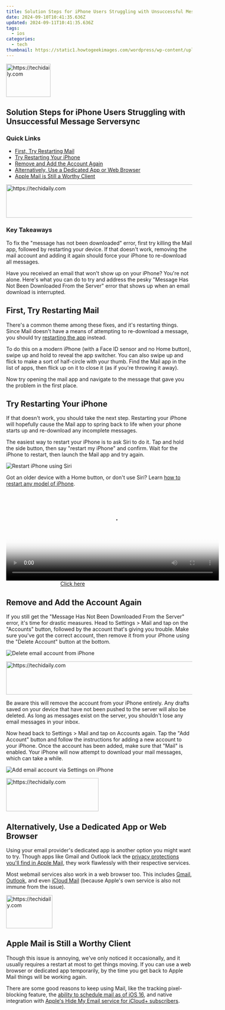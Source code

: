 ```yaml
---
title: Solution Steps for iPhone Users Struggling with Unsuccessful Message Serversync
date: 2024-09-10T10:41:35.636Z
updated: 2024-09-11T10:41:35.636Z
tags:
  - ios
categories:
  - tech
thumbnail: https://static1.howtogeekimages.com/wordpress/wp-content/uploads/2023/03/52421211784_1c33964437_o.jpg
---
```






<!-- affiliate ads begin -->
<a href="https://aligracehair.sjv.io/c/5597632/2135394/19272" target="_top" id="2135394">
  <img src="//a.impactradius-go.com/display-ad/19272-2135394" border="0" alt="https://techidaily.com" width="120" height="90"/>
</a>
<img height="0" width="0" src="https://aligracehair.sjv.io/i/5597632/2135394/19272" style="position:absolute;visibility:hidden;" border="0" />
<!-- affiliate ads end -->




## Solution Steps for iPhone Users Struggling with Unsuccessful Message Serversync

### Quick Links

* [First, Try Restarting Mail](https://tiktok-videos.techidaily.com/new-the-definitive-guide-to-acquiring-tiktok-followers-safely-for-2024/)
* [Try Restarting Your iPhone](https://fox-access.techidaily.com/professional-drone-selection-guide-top-5/)
* [Remove and Add the Account Again](https://screen-mirror.techidaily.com/in-2024-recommended-best-applications-for-mirroring-your-itel-p55plus-screen-drfone-by-drfone-android/)
* [Alternatively, Use a Dedicated App or Web Browser](https://screen-recording.techidaily.com/navigating-virtual-board-functions-across-zoom-devices/)
* [Apple Mail is Still a Worthy Client](https://youtube-data.techidaily.com/24-outlining-operational-offshoots/)





<!-- affiliate ads begin -->
<a href="https://ephamedtechinc.pxf.io/c/5597632/2120862/26400?prodsku=Saturn" target="_top" id="2120862">
  <img src="//a.impactradius-go.com/display-ad/26400-2120862" border="0" alt="https://techidaily.com" width="728" height="90"/>
</a>
<img height="0" width="0" src="https://ephamedtechinc.pxf.io/i/5597632/2120862/26400?prodsku=Saturn" style="position:absolute;visibility:hidden;" border="0" />
<!-- affiliate ads end -->




### Key Takeaways

 To fix the "message has not been downloaded" error, first try killing the Mail app, followed by restarting your device. If that doesn't work, removing the mail account and adding it again should force your iPhone to re-download all messages.

 Have you received an email that won't show up on your iPhone? You're not alone. Here's what you can do to try and address the pesky "Message Has Not Been Downloaded From the Server" error that shows up when an email download is interrupted.

##  First, Try Restarting Mail

 There's a common theme among these fixes, and it's restarting things. Since Mail doesn't have a means of attempting to re-download a message, you should try [restarting the app](https://tech-haven.techidaily.com/microsoft-bing-vs-google-bard-vs-chatgpt-the-ultimate-battle-for-best-ai-conversational-agent/) instead.

 To do this on a modern iPhone (with a Face ID sensor and no Home button), swipe up and hold to reveal the app switcher. You can also swipe up and flick to make a sort of half-circle with your thumb. Find the Mail app in the list of apps, then flick up on it to close it (as if you're throwing it away).

 Now try opening the mail app and navigate to the message that gave you the problem in the first place.

##  Try Restarting Your iPhone

 If that doesn't work, you should take the next step. Restarting your iPhone will hopefully cause the Mail app to spring back to life when your phone starts up and re-download any incomplete messages.

 The easiest way to restart your iPhone is to ask Siri to do it. Tap and hold the side button, then say "restart my iPhone" and confirm. Wait for the iPhone to restart, then launch the Mail app and try again.

![Restart iPhone using Siri](https://static1.howtogeekimages.com/wordpress/wp-content/uploads/2023/03/restart_iphone_siri.jpg) 

 Got an older device with a Home button, or don't use Siri? Learn [how to restart any model of iPhone](https://extra-resources.techidaily.com/navigating-to-get-windows-movie-maker-6-installed/).





<!-- affiliate ads begin -->
<span id="1983575">
					<video width="576" height="240" style="cursor:pointer"
           poster="//a.impactradius-go.com/display-clicktoplayimage/1983575.png"
           onclick="if(!this.playClicked){this.play();this.setAttribute('controls',true);this.playClicked=true;}">
	   <source src="//a.impactradius-go.com/display-ad/22993-1983575">
	   <img src="//a.impactradius-go.com/display-clicktoplayimage/1983575.png" style="border: none; height: 100%; width: 100%; object-fit: contain">
	</video>
	<div style="width:360px;text-align:center"><a href="javascript:window.open(decodeURIComponent('https%3A%2F%2Fhomestyler.sjv.io%2Fc%2F5597632%2F1983575%2F22993'), '_blank');void(0);">Click here</a></div>
</span>
<img height="0" width="0" src="https://imp.pxf.io/i/5597632/1983575/22993" style="position:absolute;visibility:hidden;" border="0" />
<!-- affiliate ads end -->




##  Remove and Add the Account Again

 If you still get the "Message Has Not Been Downloaded From the Server" error, it's time for drastic measures. Head to Settings > Mail and tap on the "Accounts" button, followed by the account that's giving you trouble. Make sure you've got the correct account, then remove it from your iPhone using the "Delete Account" button at the bottom.

![Delete email account from iPhone](https://static1.howtogeekimages.com/wordpress/wp-content/uploads/2023/03/delete_account_iphone_mail.jpg) 





<!-- affiliate ads begin -->
<a href="https://unicoeye.pxf.io/c/5597632/2134228/18498" target="_top" id="2134228">
  <img src="//a.impactradius-go.com/display-ad/18498-2134228" border="0" alt="https://techidaily.com" width="728" height="90"/>
</a>
<img height="0" width="0" src="https://unicoeye.pxf.io/i/5597632/2134228/18498" style="position:absolute;visibility:hidden;" border="0" />
<!-- affiliate ads end -->




 Be aware this will remove the account from your iPhone entirely. Any drafts saved on your device that have not been pushed to the server will also be deleted. As long as messages exist on the server, you shouldn't lose any email messages in your inbox.

 Now head back to Settings > Mail and tap on Accounts again. Tap the "Add Account" button and follow the instructions for adding a new account to your iPhone. Once the account has been added, make sure that "Mail" is enabled. Your iPhone will now attempt to download your mail messages, which can take a while.

![Add email account via Settings on iPhone](https://static1.howtogeekimages.com/wordpress/wp-content/uploads/2023/03/add_account_mail..jpg) 





<!-- affiliate ads begin -->
<a href="https://bluettius.sjv.io/c/5597632/2139107/17108" target="_top" id="2139107">
  <img src="//a.impactradius-go.com/display-ad/17108-2139107" border="0" alt="https://techidaily.com" width="250" height="90"/>
</a>
<img height="0" width="0" src="https://bluettius.sjv.io/i/5597632/2139107/17108" style="position:absolute;visibility:hidden;" border="0" />
<!-- affiliate ads end -->




##  Alternatively, Use a Dedicated App or Web Browser

 Using your email provider's dedicated app is another option you might want to try. Though apps like Gmail and Outlook lack the [privacy protections you'll find in Apple Mail](https://video-screen-grab.techidaily.com/groundbreaking-biodegradable-film-technology-advice-for-2024/), they work flawlessly with their respective services.

 Most webmail services also work in a web browser too. This includes [Gmail](http://www.gmail.com), [Outlook](http://www.outlook.com), and even [iCloud Mail](http://www.icloud.com) (because Apple's own service is also not immune from the issue).





<!-- affiliate ads begin -->
<a href="https://aligracehair.sjv.io/c/5597632/2135351/19272" target="_top" id="2135351">
  <img src="//a.impactradius-go.com/display-ad/19272-2135351" border="0" alt="https://techidaily.com" width="125" height="90"/>
</a>
<img height="0" width="0" src="https://aligracehair.sjv.io/i/5597632/2135351/19272" style="position:absolute;visibility:hidden;" border="0" />
<!-- affiliate ads end -->




##  Apple Mail is Still a Worthy Client

 Though this issue is annoying, we've only noticed it occasionally, and it usually requires a restart at most to get things moving. If you can use a web browser or dedicated app temporarily, by the time you get back to Apple Mail things will be working again.

 There are some good reasons to keep using Mail, like the tracking pixel-blocking feature, the [ability to schedule mail as of iOS 16](https://android-unlock.techidaily.com/forgotten-the-voicemail-password-of-samsung-galaxy-f14-5g-try-these-fixes-by-drfone-android/), and native integration with [Apple's Hide My Email service for iCloud+ subscribers](https://instagram-video-files.techidaily.com/new-2024-approved-maximizing-your-story-potential-with-instagram-highlights/).

<ins class="adsbygoogle"
     style="display:block"
     data-ad-format="autorelaxed"
     data-ad-client="ca-pub-7571918770474297"
     data-ad-slot="1223367746"></ins>



<ins class="adsbygoogle"
     style="display:block"
     data-ad-client="ca-pub-7571918770474297"
     data-ad-slot="8358498916"
     data-ad-format="auto"
     data-full-width-responsive="true"></ins>










